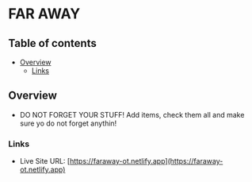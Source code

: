 # FAR AWAY

## Table of contents

- [Overview](#overview)
  - [Links](#links)

## Overview

- DO NOT FORGET YOUR STUFF! Add items, check them all and make sure yo do not forget anythin!

### Links

- Live Site URL: [https://faraway-ot.netlify.app](https://faraway-ot.netlify.app)
